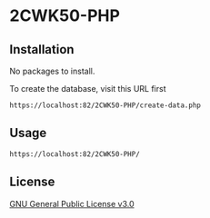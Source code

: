 # 2CWK50-PHP

## Installation

No packages to install.  

To create the database, visit this URL first
```
https://localhost:82/2CWK50-PHP/create-data.php
```

## Usage

```
https://localhost:82/2CWK50-PHP/
```

## License
[GNU General Public License v3.0](https://choosealicense.com/licenses/gpl-3.0/)
